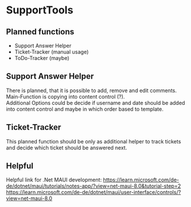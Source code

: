 # SupportTools

## Planned functions
- Support Answer Helper
- Ticket-Tracker (manual usage)
- ToDo-Tracker (maybe)

## Support Answer Helper
There is planned, that it is possible to add, remove and edit comments.  
Main-Function is copying into content control (?).  
Additional Options could be decide if username and date should be added into content control and maybe in which order based to template.

## Ticket-Tracker
This planned function should be only as additional helper to track tickets and decide which ticket should be answered next. 

## Helpful
Helpful link for .Net MAUI development:
https://learn.microsoft.com/de-de/dotnet/maui/tutorials/notes-app/?view=net-maui-8.0&tutorial-step=2  
https://learn.microsoft.com/de-de/dotnet/maui/user-interface/controls/?view=net-maui-8.0  
